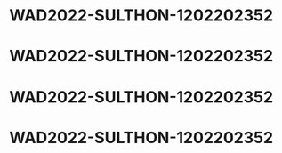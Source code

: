 # WAD2022-SULTHON-1202202352
# WAD2022-SULTHON-1202202352
# WAD2022-SULTHON-1202202352
# WAD2022-SULTHON-1202202352
